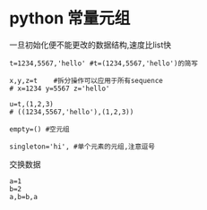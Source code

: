 # python 常量元组

一旦初始化便不能更改的数据结构,速度比list快  

```
t=1234,5567,'hello' #t=(1234,5567,'hello')的简写

x,y,z=t    #拆分操作可以应用于所有sequence
# x=1234 y=5567 z='hello'

u=t,(1,2,3)
# ((1234,5567,'hello'),(1,2,3))

empty=() #空元组

singleton='hi', #单个元素的元组,注意逗号
```

交换数据

```
a=1
b=2
a,b=b,a
```



